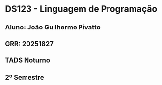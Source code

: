 # DS123 - Linguagem de Programação
## Aluno: João Guilherme Pivatto
## GRR: 20251827
## TADS Noturno
## 2º Semestre